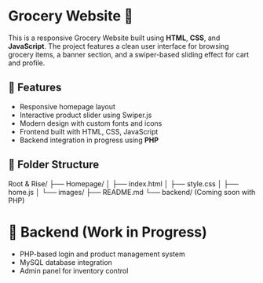 # Grocery Website 🛒

This is a responsive Grocery Website built using **HTML**, **CSS**, and **JavaScript**. The project features a clean user interface for browsing grocery items, a banner section, and a swiper-based sliding effect for cart and profile.

## 🔧 Features
- Responsive homepage layout
- Interactive product slider using Swiper.js
- Modern design with custom fonts and icons
- Frontend built with HTML, CSS, JavaScript
- Backend integration in progress using **PHP**

## 📁 Folder Structure
Root & Rise/
├── Homepage/
│ ├── index.html
│ ├── style.css
│ ├── home.js
│ └── images/
├── README.md
└── backend/ (Coming soon with PHP)

# 🚧 Backend (Work in Progress)
- PHP-based login and product management system
- MySQL database integration
- Admin panel for inventory control

